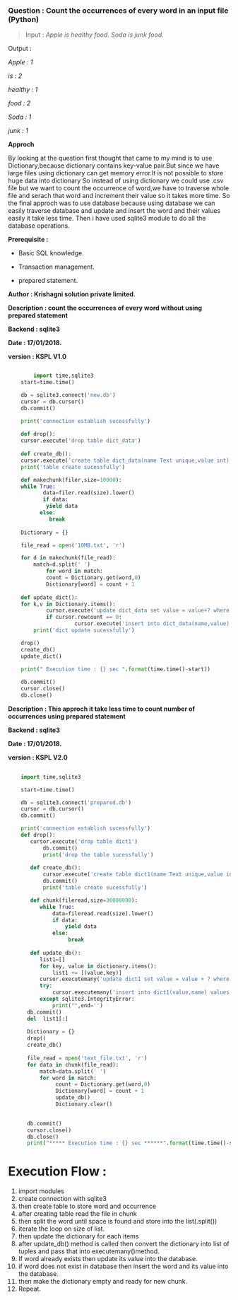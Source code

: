 ### Question : Count the occurrences of every word in an input file (Python) 

>Input       : *Apple is healthy food. Soda is junk food.*

Output      : 

*Apple       : 1*  

*is          : 2*

*healthy     : 1*

*food        : 2*

*Soda        : 1*

*junk        : 1*

**Approch**

By looking at the question first thought that came to my mind is to use Dictionary,because dictionary contains key-value pair.But since we have large files using dictionary can get memory error.It is not possible to store huge data into dictionary 
So instead of using dictionary we could use .csv file but we want to count the occurrence of word,we have to traverse whole file and serach that word and increment their value so it takes more time.
So the final approch was to use database because using database we can easily traverse database and update and insert the word and their values easily it take less time.
Then i have used sqlite3 module to do all the database operations.

 **Prerequisite :** 
 -  Basic SQL knowledge.
 
 -  Transaction management.
 
 -  prepared statement.

**Author      : Krishagni solution private limited.**

**Description : count the occurrences of every word  without using prepared statement**

**Backend     : sqlite3**

**Date        : 17/01/2018.**

**version     : KSPL V1.0**



```python

        import time,sqlite3
	start=time.time()

	db = sqlite3.connect('new.db')
	cursor = db.cursor()
	db.commit()

	print('connection establish sucessfully')
	
	def drop():
   	cursor.execute('drop table dict_data')
   
	def create_db():
   	cursor.execute('create table dict_data(name Text unique,value int)')
	print('table create sucessfully')

	def makechunk(filer,size=10000):
   	while True:
       	   data=filer.read(size).lower()
           if data:
           	yield data
       	  else:
          	 break
       
	Dictionary = {}

	file_read = open('10MB.txt', 'r')

	for d in makechunk(file_read):
   	    match=d.split(' ')
            for word in match:
       		count = Dictionary.get(word,0)
       		Dictionary[word] = count + 1
	
	def update_dict():
	for k,v in Dictionary.items():
     	    cursor.execute('update dict_data set value = value+? where name = ?',(v,k))
      	    if cursor.rowcount == 0:
                     cursor.execute('insert into dict_data(name,value) values (?,?)',(k,v))
        print('dict update sucessfully')  

	drop()
	create_db()
	update_dict()
	
	print(" Execution time : {} sec ".format(time.time()-start))

	db.commit()
	cursor.close()
	db.close()
```

**Description : This approch it take less time to count number of occurrences using prepared statement**

**Backend     : sqlite3**

**Date        : 17/01/2018.**

**version     : KSPL V2.0**



```python
	
	import time,sqlite3

	start=time.time()

	db = sqlite3.connect('prepared.db')
	cursor = db.cursor()
	db.commit()

	print('connection establish sucessfully')	
	def drop():
   	   cursor.execute('drop table dict1')
           db.commit()
           print('drop the table sucessfully')
   
       def create_db():
           cursor.execute('create table dict1(name Text unique,value int)')
           db.commit()
           print('table create sucessfully')

       def chunk(fileread,size=30000000):
          while True:
              data=fileread.read(size).lower()
              if data:
                  yield data
              else:
                   break
	
       def update_db():
          list1=[]
          for key, value in dictionary.items():
              list1 += [(value,key)]
          cursor.executemany('update dict1 set value = value + ? where name = ?',(list1))
          try:
              cursor.executemany('insert into dict1(value,name) values (?,?)',(list1))
          except sqlite3.IntegrityError:
              print("",end='')
      db.commit()
      del  list1[:]
 
      Dictionary = {}
      drop()
      create_db()
       
      file_read = open('text_file.txt', 'r')
      for data in chunk(file_read):
          match=data.split(' ')
          for word in match:
               count = Dictionary.get(word,0)
               Dictionary[word] = count + 1
               update_db()
               Dictionary.clear()

       
      db.commit()
      cursor.close()
      db.close()
      print("***** Execution time : {} sec ******".format(time.time()-start))

```
# Execution Flow :
1.  import modules 
2.  create connection with sqlite3
3.  then create table to store word and occurrence
4.  after creating table read the file in chunk
5.  then split the word until space is found and store into the list(.split())
6.  iterate the loop on size of list.
7.  then update the dictionary for each items 
8.  after update_db() method is called then convert the dictionary into list of tuples and pass that into executemany()method.
9.  If word already exists then update its value into the database.
10.  if word does not exist in database then insert the word and its value into the database.
11.  then make the dictionary empty and ready for new chunk. 
12.  Repeat.

